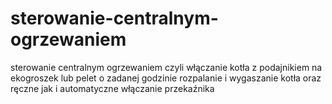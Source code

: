 # sterowanie-centralnym-ogrzewaniem
sterowanie centralnym ogrzewaniem czyli włączanie kotła z podajnikiem na ekogroszek lub pelet o zadanej godzinie rozpalanie i wygaszanie kotła oraz ręczne jak i automatyczne włączanie przekaźnika 
